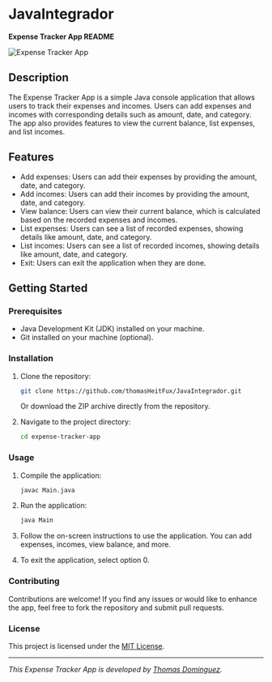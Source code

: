 # JavaIntegrador
**Expense Tracker App README**

![Expense Tracker App](app_screenshot.png)

## Description

The Expense Tracker App is a simple Java console application that allows users to track their expenses and incomes. Users can add expenses and incomes with corresponding details such as amount, date, and category. The app also provides features to view the current balance, list expenses, and list incomes.

## Features

- Add expenses: Users can add their expenses by providing the amount, date, and category.
- Add incomes: Users can add their incomes by providing the amount, date, and category.
- View balance: Users can view their current balance, which is calculated based on the recorded expenses and incomes.
- List expenses: Users can see a list of recorded expenses, showing details like amount, date, and category.
- List incomes: Users can see a list of recorded incomes, showing details like amount, date, and category.
- Exit: Users can exit the application when they are done.

## Getting Started

### Prerequisites

- Java Development Kit (JDK) installed on your machine.
- Git installed on your machine (optional).

### Installation

1. Clone the repository:

   ```bash
   git clone https://github.com/thomasHeitFux/JavaIntegrador.git
   ```

   Or download the ZIP archive directly from the repository.

2. Navigate to the project directory:

   ```bash
   cd expense-tracker-app
   ```

### Usage

1. Compile the application:

   ```bash
   javac Main.java
   ```

2. Run the application:

   ```bash
   java Main
   ```

3. Follow the on-screen instructions to use the application. You can add expenses, incomes, view balance, and more.

4. To exit the application, select option 0.

### Contributing

Contributions are welcome! If you find any issues or would like to enhance the app, feel free to fork the repository and submit pull requests.

### License

This project is licensed under the [MIT License](LICENSE).

---

_This Expense Tracker App is developed by [Thomas Dominguez](https://github.com/thomasHeitFux)._
